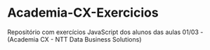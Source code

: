 # Academia-CX-Exercicios
Repositório com exercícios JavaScript dos alunos das aulas 01/03 - (Academia CX - NTT Data Business Solutions)
